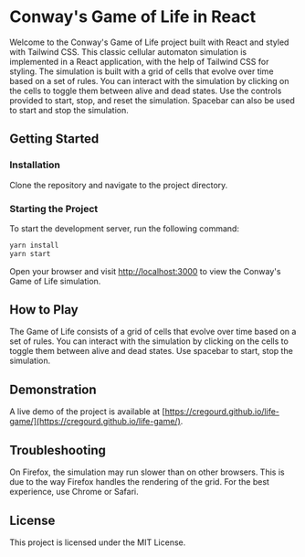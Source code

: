 # Conway's Game of Life in React

Welcome to the Conway's Game of Life project built with React and styled with Tailwind CSS. This classic cellular automaton simulation is implemented in a React application, with the help of Tailwind CSS for styling. The simulation is built with a grid of cells that evolve over time based on a set of rules. You can interact with the simulation by clicking on the cells to toggle them between alive and dead states. Use the controls provided to start, stop, and reset the simulation. Spacebar can also be used to start and stop the simulation.

## Getting Started

### Installation

Clone the repository and navigate to the project directory.

### Starting the Project

To start the development server, run the following command:

```bash
yarn install
yarn start
```

Open your browser and visit [http://localhost:3000](http://localhost:3000) to view the Conway's Game of Life simulation.

## How to Play

The Game of Life consists of a grid of cells that evolve over time based on a set of rules. You can interact with the simulation by clicking on the cells to toggle them between alive and dead states. Use spacebar to start, stop the simulation.

## Demonstration

A live demo of the project is available at [https://cregourd.github.io/life-game/](https://cregourd.github.io/life-game/).

## Troubleshooting

On Firefox, the simulation may run slower than on other browsers. This is due to the way Firefox handles the rendering of the grid. For the best experience, use Chrome or Safari. 

## License

This project is licensed under the MIT License.
